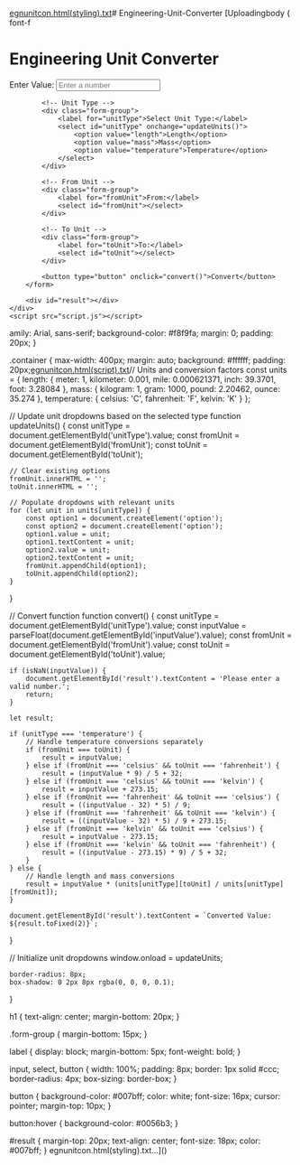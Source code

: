 [egnunitcon.html(styling).txt](https://github.com/user-attachments/files/18501470/egnunitcon.html.styling.txt)# Engineering-Unit-Converter
[Uploadingbody {
    font-f<!DOCTYPE html>
<html lang="en">
<head>
    <meta charset="UTF-8">
    <meta name="viewport" content="width=device-width, initial-scale=1.0">
    <title>Engineering Unit Converter</title>
    <link rel="stylesheet" href="styles.css">
</head>
<body>
    <div class="container">
        <h1>Engineering Unit Converter</h1>
        <form id="converterForm">
            <!-- Input Value -->
            <div class="form-group">
                <label for="inputValue">Enter Value:</label>
                <input type="number" id="inputValue" placeholder="Enter a number" required>
            </div>

            <!-- Unit Type -->
            <div class="form-group">
                <label for="unitType">Select Unit Type:</label>
                <select id="unitType" onchange="updateUnits()">
                    <option value="length">Length</option>
                    <option value="mass">Mass</option>
                    <option value="temperature">Temperature</option>
                </select>
            </div>

            <!-- From Unit -->
            <div class="form-group">
                <label for="fromUnit">From:</label>
                <select id="fromUnit"></select>
            </div>

            <!-- To Unit -->
            <div class="form-group">
                <label for="toUnit">To:</label>
                <select id="toUnit"></select>
            </div>

            <button type="button" onclick="convert()">Convert</button>
        </form>

        <div id="result"></div>
    </div>
    <script src="script.js"></script>
</body>
</html>
amily: Arial, sans-serif;
    background-color: #f8f9fa;
    margin: 0;
    padding: 20px;
}

.container {
    max-width: 400px;
    margin: auto;
    background: #ffffff;
    padding: 20px;[egnunitcon.html(script).txt](https://github.com/user-attachments/files/18501475/egnunitcon.html.script.txt)// Units and conversion factors
const units = {
    length: {
        meter: 1,
        kilometer: 0.001,
        mile: 0.000621371,
        inch: 39.3701,
        foot: 3.28084
    },
    mass: {
        kilogram: 1,
        gram: 1000,
        pound: 2.20462,
        ounce: 35.274
    },
    temperature: {
        celsius: 'C',
        fahrenheit: 'F',
        kelvin: 'K'
    }
};

// Update unit dropdowns based on the selected type
function updateUnits() {
    const unitType = document.getElementById('unitType').value;
    const fromUnit = document.getElementById('fromUnit');
    const toUnit = document.getElementById('toUnit');

    // Clear existing options
    fromUnit.innerHTML = '';
    toUnit.innerHTML = '';

    // Populate dropdowns with relevant units
    for (let unit in units[unitType]) {
        const option1 = document.createElement('option');
        const option2 = document.createElement('option');
        option1.value = unit;
        option1.textContent = unit;
        option2.value = unit;
        option2.textContent = unit;
        fromUnit.appendChild(option1);
        toUnit.appendChild(option2);
    }
}

// Convert function
function convert() {
    const unitType = document.getElementById('unitType').value;
    const inputValue = parseFloat(document.getElementById('inputValue').value);
    const fromUnit = document.getElementById('fromUnit').value;
    const toUnit = document.getElementById('toUnit').value;

    if (isNaN(inputValue)) {
        document.getElementById('result').textContent = 'Please enter a valid number.';
        return;
    }

    let result;

    if (unitType === 'temperature') {
        // Handle temperature conversions separately
        if (fromUnit === toUnit) {
            result = inputValue;
        } else if (fromUnit === 'celsius' && toUnit === 'fahrenheit') {
            result = (inputValue * 9) / 5 + 32;
        } else if (fromUnit === 'celsius' && toUnit === 'kelvin') {
            result = inputValue + 273.15;
        } else if (fromUnit === 'fahrenheit' && toUnit === 'celsius') {
            result = ((inputValue - 32) * 5) / 9;
        } else if (fromUnit === 'fahrenheit' && toUnit === 'kelvin') {
            result = ((inputValue - 32) * 5) / 9 + 273.15;
        } else if (fromUnit === 'kelvin' && toUnit === 'celsius') {
            result = inputValue - 273.15;
        } else if (fromUnit === 'kelvin' && toUnit === 'fahrenheit') {
            result = ((inputValue - 273.15) * 9) / 5 + 32;
        }
    } else {
        // Handle length and mass conversions
        result = inputValue * (units[unitType][toUnit] / units[unitType][fromUnit]);
    }

    document.getElementById('result').textContent = `Converted Value: ${result.toFixed(2)}`;
}

// Initialize unit dropdowns
window.onload = updateUnits;


    border-radius: 8px;
    box-shadow: 0 2px 8px rgba(0, 0, 0, 0.1);
}

h1 {
    text-align: center;
    margin-bottom: 20px;
}

.form-group {
    margin-bottom: 15px;
}

label {
    display: block;
    margin-bottom: 5px;
    font-weight: bold;
}

input, select, button {
    width: 100%;
    padding: 8px;
    border: 1px solid #ccc;
    border-radius: 4px;
    box-sizing: border-box;
}

button {
    background-color: #007bff;
    color: white;
    font-size: 16px;
    cursor: pointer;
    margin-top: 10px;
}

button:hover {
    background-color: #0056b3;
}

#result {
    margin-top: 20px;
    text-align: center;
    font-size: 18px;
    color: #007bff;
}
 egnunitcon.html(styling).txt…]()

